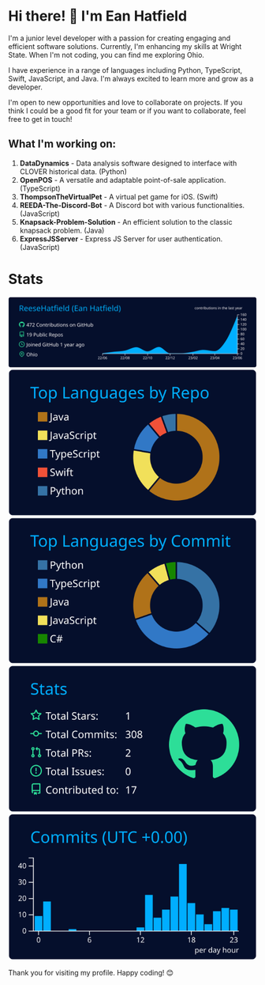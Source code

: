 # Hi there! 👋 I'm Ean Hatfield

I'm a junior level developer with a passion for creating engaging and efficient software solutions. Currently, I'm enhancing my skills at Wright State. When I'm not coding, you can find me exploring Ohio.

I have experience in a range of languages including Python, TypeScript, Swift, JavaScript, and Java. I'm always excited to learn more and grow as a developer.

I'm open to new opportunities and love to collaborate on projects. If you think I could be a good fit for your team or if you want to collaborate, feel free to get in touch!

## What I'm working on:
1. **DataDynamics** - Data analysis software designed to interface with CLOVER historical data. (Python)
2. **OpenPOS** - A versatile and adaptable point-of-sale application. (TypeScript)
3. **ThompsonTheVirtualPet** - A virtual pet game for iOS. (Swift)
4. **REEDA-The-Discord-Bot** - A Discord bot with various functionalities. (JavaScript)
5. **Knapsack-Problem-Solution** - An efficient solution to the classic knapsack problem. (Java)
6. **ExpressJSServer** - Express JS Server for user authentication. (JavaScript)

# Stats

[![](https://raw.githubusercontent.com/ReeseHatfield/ReeseHatfield/master/profile-summary-card-output/algolia/0-profile-details.svg)](https://github.com/vn7n24fzkq/github-profile-summary-cards)
[![](https://raw.githubusercontent.com/ReeseHatfield/ReeseHatfield/master/profile-summary-card-output/algolia/1-repos-per-language.svg)](https://github.com/vn7n24fzkq/github-profile-summary-cards) [![](https://raw.githubusercontent.com/ReeseHatfield/ReeseHatfield/master/profile-summary-card-output/algolia/2-most-commit-language.svg)](https://github.com/vn7n24fzkq/github-profile-summary-cards)
[![](https://raw.githubusercontent.com/ReeseHatfield/ReeseHatfield/master/profile-summary-card-output/algolia/3-stats.svg)](https://github.com/vn7n24fzkq/github-profile-summary-cards) [![](https://raw.githubusercontent.com/ReeseHatfield/ReeseHatfield/master/profile-summary-card-output/algolia/4-productive-time.svg)](https://github.com/vn7n24fzkq/github-profile-summary-cards)

Thank you for visiting my profile. Happy coding! 😊
